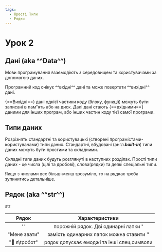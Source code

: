 ```yaml
---
tags:
  - Прості Типи
  - Рядки
---
```


# Урок 2

##  Дані (aka ^^Data^^)
Мови програмування взаємодіють з середовищем та користувачами за допомогою даних.

Програмний код очікує ^^вхідні^^ дані та може повертати ^^вихідні^^ дані.

{==Вихідні==} дані однієї частини коду (блоку, функції) можуть бути записані в пам"ять або на диск.
Далі дані стають {==вхідними==} даними для інших програм, або інших частин коду тієї самої програми.

## Типи даних

Розрізнять стандартні та користувацькі (створені програмістами-користувачами) типи даних.
Стандартні, вбудовані (англ.***built-in***) типи даних можуть бути простими та складними.

Складні типи даних будуть розглянуті в наступних розділах.
Прості типи даних - це числа (цілі та дробові), слова(рядки) та деякі спеціальні типи.

Якщо з числами все більш-менш зрозуміло, то на рядках треба зупинитись детальніше.

## Рядок (aka ^^str^^)
str

| Рядок       | Характеристики                             |
| :---------: | :----------------------------------------: |
| ''          | порожній рядок. Дві одинарні лапки **'**   |
| "Мене звати"| замість одинарних лапок можна ставити **"**|
| "🤖 я\tробот"| рядок допускає емоджі та інші спец.символи| 